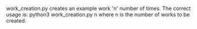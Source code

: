 work_creation.py creates an example work 'n' number of times. The correct usage is: python3 work_creation.py n where n is the number of works to be created.